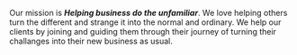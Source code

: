 Our mission is _**Helping business do the unfamiliar**_. We love helping others turn the different and strange it into the normal and ordinary. We help our clients by joining and guiding them through their journey of turning their challanges into their new business as usual.